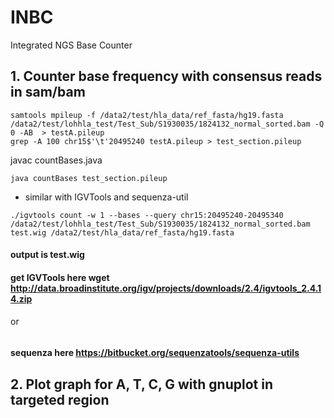# INBC
Integrated NGS Base Counter

## 1. Counter base frequency with consensus reads in sam/bam

```
samtools mpileup -f /data2/test/hla_data/ref_fasta/hg19.fasta /data2/test/lohhla_test/Test_Sub/S1930035/1824132_normal_sorted.bam -Q 0 -AB  > testA.pileup
grep -A 100 chr15$'\t'20495240 testA.pileup > test_section.pileup
```

 javac countBases.java

```
java countBases test_section.pileup
```

- similar with IGVTools and sequenza-util

```
./igvtools count -w 1 --bases --query chr15:20495240-20495340 /data2/test/lohhla_test/Test_Sub/S1930035/1824132_normal_sorted.bam test.wig /data2/test/hla_data/ref_fasta/hg19.fasta
```
#### output is test.wig
#### get IGVTools here  wget http://data.broadinstitute.org/igv/projects/downloads/2.4/igvtools_2.4.14.zip

or

```samtools view -f 2 -u my.bam chr17:7570000–7590000 | samtools rmdup - - | samools mpileup -f hg19.fa -q 20 -  |  sequenza-utils.py pileup2acgt - | gzip > result.txt.gz
```

#### sequenza here   https://bitbucket.org/sequenzatools/sequenza-utils


## 2. Plot graph for A, T, C, G with gnuplot in targeted region
